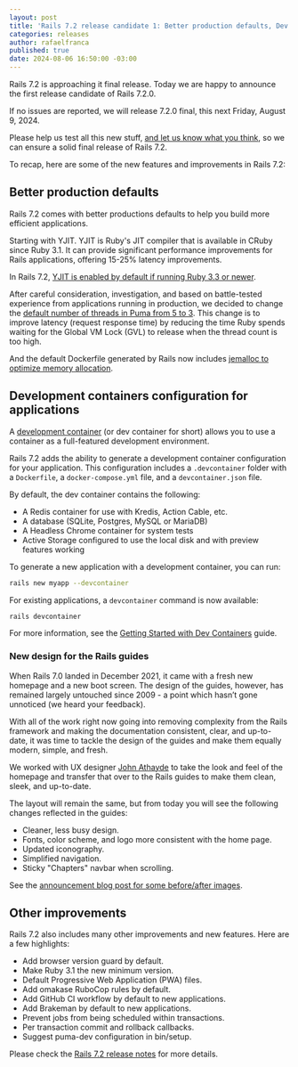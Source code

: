 ```yaml
---
layout: post
title: 'Rails 7.2 release candidate 1: Better production defaults, Dev containers, new guides design, and more!'
categories: releases
author: rafaelfranca
published: true
date: 2024-08-06 16:50:00 -03:00
---
```


Rails 7.2 is approaching it final release. Today we are happy to announce the first release candidate of Rails 7.2.0.

If no issues are reported, we will release 7.2.0 final, this next Friday, August 9, 2024.

Please help us test all this new stuff, [and let us know what you think](https://github.com/rails/rails/issues/new), so
we can ensure a solid final release of Rails 7.2.

To recap, here are some of the new features and improvements in Rails 7.2:

## Better production defaults

Rails 7.2 comes with better productions defaults to help you build more efficient applications.

Starting with YJIT. YJIT is Ruby's JIT compiler that is available in CRuby since Ruby 3.1. It can provide significant performance improvements for Rails applications, offering 15-25% latency improvements.

In Rails 7.2, [YJIT is enabled by default if running Ruby 3.3 or newer](https://edgeguides.rubyonrails.org/7_2_release_notes.html#enable-yjit-by-default-if-running-ruby-3-3).

After careful consideration, investigation, and based on battle-tested experience from applications running in
production, we decided to change the [default number of threads in Puma from 5 to 3](https://edgeguides.rubyonrails.org/7_2_release_notes.html#set-a-new-default-for-the-puma-thread-count).
This change is to improve latency (request response time) by reducing the time Ruby spends waiting for the Global VM Lock (GVL) to release when the thread count is too high.

And the default Dockerfile generated by Rails now includes [jemalloc to optimize memory allocation](https://edgeguides.rubyonrails.org/7_2_release_notes.html#setup-jemalloc-in-default-dockerfile-to-optimize-memory-allocation).

## Development containers configuration for applications

A [development container](https://containers.dev/) (or dev container for short) allows you to use a container
as a full-featured development environment.

Rails 7.2 adds the ability to generate a development container configuration for your application. This configuration
includes a `.devcontainer` folder with a `Dockerfile`, a `docker-compose.yml` file, and a `devcontainer.json` file.

By default, the dev container contains the following:

* A Redis container for use with Kredis, Action Cable, etc.
* A database (SQLite, Postgres, MySQL or MariaDB)
* A Headless Chrome container for system tests
* Active Storage configured to use the local disk and with preview features working

To generate a new application with a development container, you can run:

```bash
rails new myapp --devcontainer
```

For existing applications, a `devcontainer` command is now available:

```bash
rails devcontainer
```

For more information, see the [Getting Started with Dev Containers](https://guides.rubyonrails.org/getting_started_with_devcontainer.html) guide.

### New design for the Rails guides

When Rails 7.0 landed in December 2021, it came with a fresh new homepage and a new boot screen. The design of the
guides, however, has remained largely untouched since 2009 - a point which hasn’t gone unnoticed (we heard your feedback).

With all of the work right now going into removing complexity from the Rails framework and making the documentation
consistent, clear, and up-to-date, it was time to tackle the design of the guides and make them equally modern, simple,
and fresh.

We worked with UX designer [John Athayde](https://meticulous.com/) to take the look and feel of the homepage and
transfer that over to the Rails guides to make them clean, sleek, and up-to-date.

The layout will remain the same, but from today you will see the following changes reflected in the guides:

* Cleaner, less busy design.
* Fonts, color scheme, and logo more consistent with the home page.
* Updated iconography.
* Simplified navigation.
* Sticky "Chapters" navbar when scrolling.

See the [announcement blog post for some before/after images](https://rubyonrails.org/2024/3/20/rails-guides-get-a-facelift).

## Other improvements

Rails 7.2 also includes many other improvements and new features. Here are a few highlights:

* Add browser version guard by default.
* Make Ruby 3.1 the new minimum version.
* Default Progressive Web Application (PWA) files.
* Add omakase RuboCop rules by default.
* Add GitHub CI workflow by default to new applications.
* Add Brakeman by default to new applications.
* Prevent jobs from being scheduled within transactions.
* Per transaction commit and rollback callbacks.
* Suggest puma-dev configuration in bin/setup.

Please check the [Rails 7.2 release notes](https://guides.rubyonrails.org/7_2_release_notes.html) for more details.

